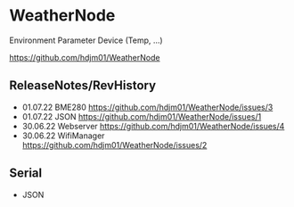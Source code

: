 WeatherNode
=============================================================================

Environment Parameter Device (Temp, ...)

https://github.com/hdjm01/WeatherNode


ReleaseNotes/RevHistory
-----------------------------------------------------------------------------

* 01.07.22	BME280 https://github.com/hdjm01/WeatherNode/issues/3
* 01.07.22	JSON https://github.com/hdjm01/WeatherNode/issues/1
* 30.06.22	Webserver https://github.com/hdjm01/WeatherNode/issues/4
* 30.06.22 	WifiManager https://github.com/hdjm01/WeatherNode/issues/2

Serial
----------------------------------------------------------------------------
- JSON